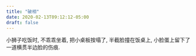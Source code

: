 ```yaml
---
title: "破相"
date: 2020-02-13T09:12:12-05:00
draft: false
---
```


小狮子吃饭时, 不乖乖坐着, 把小桌板按塌了, 半截脸撞在饭桌上, 小脸蛋上留下了一道横贯半边脸的伤痕.